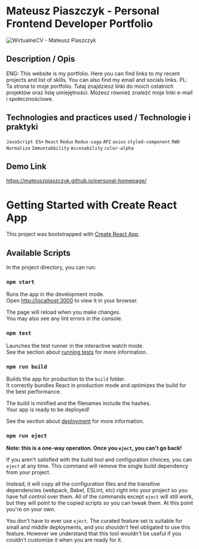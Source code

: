 # Mateusz Piaszczyk - Personal Frontend Developer Portfolio
![WirtualneCV - Mateusz Piaszczyk](https://piaszczykstudio.pl/wp-content/uploads/2023/04/Zrzut-ekranu-2023-04-18-o-20.04.32.png)
## Description / Opis
ENG: This website is my portfolio. Here you can find links to my recent projects and list of skills. You can also find my email and socials links. PL: Ta strona to moje portfolio. Tutaj znajdziesz linki do moich ostatnich projektów oraz listę umiejętności. Możesz również znaleźć moje linki e-mail i społecznościowe.

## Technologies and practices used / Technologie i praktyki
`JavaScript ES+` `React` `Redux` `Redux-saga` `API` `axios` `styled-component` `RWD` `Normalize` `Immuntabbility` `Accesability` `color-alpha`

## Demo Link
https://mateuszpiaszczyk.github.io/personal-homepage/

# Getting Started with Create React App

This project was bootstrapped with [Create React App](https://github.com/facebook/create-react-app).

## Available Scripts

In the project directory, you can run:

### `npm start`



Runs the app in the development mode.\
Open [http://localhost:3000](http://localhost:3000) to view it in your browser.

The page will reload when you make changes.\
You may also see any lint errors in the console.

### `npm test`

Launches the test runner in the interactive watch mode.\
See the section about [running tests](https://facebook.github.io/create-react-app/docs/running-tests) for more information.

### `npm run build`

Builds the app for production to the `build` folder.\
It correctly bundles React in production mode and optimizes the build for the best performance.

The build is minified and the filenames include the hashes.\
Your app is ready to be deployed!

See the section about [deployment](https://facebook.github.io/create-react-app/docs/deployment) for more information.

### `npm run eject`

**Note: this is a one-way operation. Once you `eject`, you can't go back!**

If you aren't satisfied with the build tool and configuration choices, you can `eject` at any time. This command will remove the single build dependency from your project.

Instead, it will copy all the configuration files and the transitive dependencies (webpack, Babel, ESLint, etc) right into your project so you have full control over them. All of the commands except `eject` will still work, but they will point to the copied scripts so you can tweak them. At this point you're on your own.

You don't have to ever use `eject`. The curated feature set is suitable for small and middle deployments, and you shouldn't feel obligated to use this feature. However we understand that this tool wouldn't be useful if you couldn't customize it when you are ready for it.
